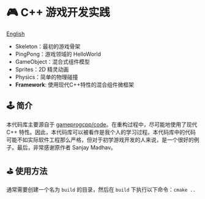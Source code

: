 # 🎮 C++ 游戏开发实践
[English](../README.md)

- Skeleton：最初的游戏骨架
- PingPong：游戏领域的 HelloWorld
- GameObject：混合式组件模型
- Sprites：2D 精灵动画
- Physics：简单的物理碰撞
- **Framework**: 使用现代C++特性的混合组件微框架

## 🕹 简介

本代码库主要源自于 [gameprogcpp/code](https://github.com/gameprogcpp/code)。在重构过程中，尽可能地使用了现代 C++ 特性。因此，本代码库可以被看作是我个人的学习过程。本代码库中的代码可能不如实际软件工程那么严格，但对于初学游戏开发的人来说，是一个很好的例子。最后，非常感谢原作者 Sanjay Madhav。

## ⛳ 使用方法

通常需要创建一个名为 `build` 的目录，然后在 `build` 下执行以下命令：`cmake ..`
